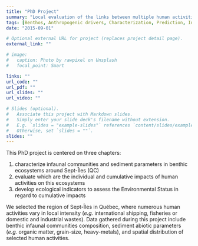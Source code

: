 ```yaml
---
title: "PhD Project"
summary: "Local evaluation of the links between multiple human activities and costal benthic ecosystems: characterization of cumulative influences and development of indicators of environmental status"
tags: [Benthos, Anthropogenic drivers, Characterization, Prediction, Indicators]
date: "2015-09-01"

# Optional external URL for project (replaces project detail page).
external_link: ""

# image:
#   caption: Photo by rawpixel on Unsplash
#   focal_point: Smart

links: ""
url_code: ""
url_pdf: ""
url_slides: ""
url_video: ""

# Slides (optional).
#   Associate this project with Markdown slides.
#   Simply enter your slide deck's filename without extension.
#   E.g. `slides = "example-slides"` references `content/slides/example-slides.md`.
#   Otherwise, set `slides = ""`.
slides: ""
---
```


This PhD project is centered on three chapters:

1. characterize infaunal communities and sediment parameters in benthic ecosystems around Sept-Îles (QC)
2. evaluate which are the individual and cumulative impacts of human activities on this ecosystems
3. develop ecological indicators to assess the Environmental Status in regard to cumulative impacts

We selected the region of Sept-Îles in Québec, where numerous human activities vary in local intensity (*e.g.* international shipping, fisheries or domestic and industrial wastes). Data gathered during this project include benthic infaunal communities composition, sediment abiotic parameters (*e.g.* organic matter, grain-size, heavy-metals), and spatial distribution of selected human activities.
